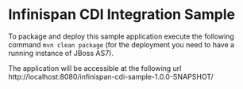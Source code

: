 Infinispan CDI Integration Sample
=================================

To package and deploy this sample application execute the following command `mvn clean package` (for the
deployment you need to have a running instance of JBoss AS7).

The application will be accessible at the following url http://localhost:8080/infinispan-cdi-sample-1.0.0-SNAPSHOT/
